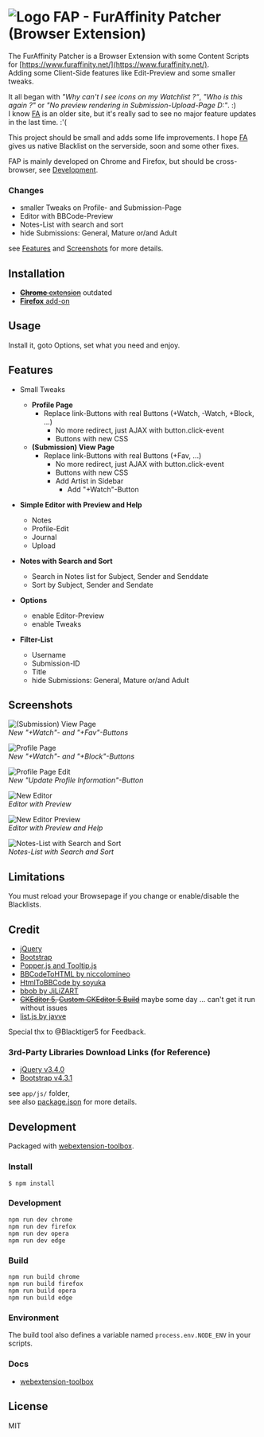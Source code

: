 # ![Logo](https://raw.github.com/furudbat/fap/master/icon/icon-64.png) FAP - FurAffinity Patcher (Browser Extension)

The FurAffinity Patcher is a Browser Extension with some Content Scripts for [https://www.furaffinity.net/](https://www.furaffinity.net/).  
Adding some Client-Side features like Edit-Preview and some smaller tweaks.  

It all began with _"Why can't I see icons on my Watchlist ?“_, _"Who is this again ?"_ or _"No preview rendering in Submission-Upload-Page D:"_. :)  
I know [FA](https://www.furaffinity.net/) is an older site, but it's really sad to see no major feature updates in the last time. :'(  

This project should be small and adds some life improvements. I hope [FA](https://www.furaffinity.net/) gives us native Blacklist on the serverside, soon and some other fixes.   

FAP is mainly developed on Chrome and Firefox, but should be cross-browser, see [Development](#development).



### Changes

 - smaller Tweaks on Profile- and Submission-Page
 - Editor with BBCode-Preview
 - Notes-List with search and sort
 - hide Submissions: General, Mature or/and Adult


see [Features](#features) and [Screenshots](#screenshots) for more details.

## Installation

  - ~~[**Chrome** extension](https://chrome.google.com/webstore/detail/fap/ebjlnakhindifpcegigkbdjigiegohge)~~ outdated
  - [**Firefox** add-on](https://addons.mozilla.org/en-US/firefox/addon/fap)

## Usage

Install it, goto Options, set what you need and enjoy.


## Features
  
  * Small Tweaks
    * **Profile Page**
      - Replace link-Buttons with real Buttons (+Watch, -Watch, +Block, ...)
        - No more redirect, just AJAX with button.click-event
        - Buttons with new CSS
    * **(Submission) View Page**
      - Replace link-Buttons with real Buttons (+Fav, ...)
        - No more redirect, just AJAX with button.click-event
        - Buttons with new CSS
        - Add Artist in Sidebar
          - Add "+Watch"-Button

  * **Simple Editor with Preview and Help**
    - Notes
    - Profile-Edit
    - Journal
    - Upload

 * **Notes with Search and Sort**
    - Search in Notes list for Subject, Sender and Senddate
    - Sort by Subject, Sender and Sendate

  * **Options**
    - enable Editor-Preview
    - enable Tweaks

  * **Filter-List**
    - Username
    - Submission-ID
    - Title
    - hide Submissions: General, Mature or/and Adult


## Screenshots


![(Submission) View Page](https://raw.github.com/furudbat/fap/master/promo/Screenshot_View.png)  
_New "+Watch"- and "+Fav"-Buttons_

![Profile Page](https://raw.github.com/furudbat/fap/master/promo/Screenshot_Profile.png)  
_New "+Watch"- and "+Block"-Buttons_

![Profile Page Edit](https://raw.github.com/furudbat/fap/master/promo/Screenshot_ProfileEdit.png)  
_New "Update Profile Information"-Button_

![New Editor](https://raw.github.com/furudbat/fap/master/promo/Screenshot_NewEditor.png)  
_Editor with Preview_

![New Editor Preview](https://raw.github.com/furudbat/fap/master/promo/Screenshot_NewEditor_2.png)  
_Editor with Preview and Help_

![Notes-List with Search and Sort](https://raw.github.com/furudbat/fap/master/promo/Screenshot_Notes.png)  
_Notes-List with Search and Sort_


## Limitations

You must reload your Browsepage if you change or enable/disable the Blacklists.


## Credit

 - [jQuery](https://github.com/jquery/jquery)
 - [Bootstrap](https://github.com/twbs/bootstrap)
 - [Popper.js and Tooltip.js](https://github.com/FezVrasta/popper.js)
 - [BBCodeToHTML by niccolomineo](https://gist.github.com/niccolomineo/0bc0f45e86520fd508609a49e91a6251)
 - [HtmlToBBCode by soyuka](https://gist.github.com/soyuka/6183947)
 - [bbob by JiLiZART](https://github.com/JiLiZART/bbob)
 - ~~[CKEditor 5](https://github.com/ckeditor/ckeditor5), [Custom CKEditor 5 Build](https://gitlab.com/hircreacc/ckeditor5-build-classic)~~ maybe some day ... can't get it run without issues
 - [list.js by javve](https://github.com/javve/list.js)

Special thx to @Blacktiger5 for Feedback.  


### 3rd-Party Libraries Download Links (for Reference)

 - [jQuery v3.4.0](https://codeload.github.com/jquery/jquery/zip/3.4.0)
 - [Bootstrap v4.3.1](https://github.com/twbs/bootstrap/releases/download/v4.3.1/bootstrap-4.3.1-dist.zip)

see `app/js/` folder,  
see also [package.json](https://gitlab.com/hircreacc/fap/blob/master/package.json) for more details.


## Development

Packaged with [webextension-toolbox](https://github.com/HaNdTriX/webextension-toolbox).  

### Install

	$ npm install

### Development

    npm run dev chrome
    npm run dev firefox
    npm run dev opera
    npm run dev edge

### Build

    npm run build chrome
    npm run build firefox
    npm run build opera
    npm run build edge

### Environment

The build tool also defines a variable named `process.env.NODE_ENV` in your scripts. 

### Docs

* [webextension-toolbox](https://github.com/HaNdTriX/webextension-toolbox)


## License

MIT